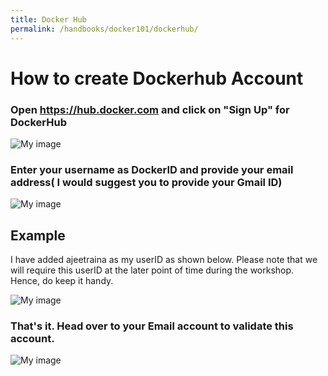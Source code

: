 ```yaml
---
title: Docker Hub
permalink: /handbooks/docker101/dockerhub/
---
```



# How to create Dockerhub Account

### Open https://hub.docker.com and click on "Sign Up" for DockerHub

![My image](/dockerhub1.png)

### Enter your username as DockerID and provide your email address( I would suggest you to provide your Gmail ID)

![My image](/dockerhub2.png)

## Example

I have added ajeetraina as my userID as shown below. Please note that we will require this userID at the later point of time during the workshop. Hence, do keep it handy.

![My image](/dockerhub3.png)

### That's it. Head over to your Email account to validate this account.


![My image](/dockerhub4.png)


